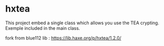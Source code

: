 # hxtea

This project embed a single class which allows you use the TEA crypting. Exemple included in the main class.

fork from blue112 lib : https://lib.haxe.org/p/hxtea/1.2.0/
